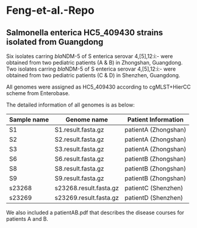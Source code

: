 # Feng-et-al.-Repo
## Salmonella enterica HC5_409430 strains isolated from Guangdong

Six isolates carring *bla*NDM-5 of S enterica serovar 4,[5],12:i:- were obtained from two pediatric patients (A & B) in Zhongshan, Guangdong.
Two isolates carring *bla*NDM-5 of S enterica serovar 4,[5],12:i:- were obtained from two pediatric patients (C & D) in Shenzhen, Guangdong.

All genomes were assigned as HC5_409430 according to cgMLST+HierCC scheme from Enterobase.

The detailed information of all genomes is as below:

|Sample name|Genome name|Patient Information|
|---|---|---|
|S1|S1.result.fasta.gz|patientA (Zhongshan)|
|S2|S2.result.fasta.gz|patientA (Zhongshan)|
|S3|S3.result.fasta.gz|patientA (Zhongshan)|
|S6|S6.result.fasta.gz|patientB (Zhongshan)|
|S8|S8.result.fasta.gz|patientB (Zhongshan)|
|S9|S9.result.fasta.gz|patientB (Zhongshan)|
|s23268|s23268.result.fasta.gz|patientC (Shenzhen)|
|s23269|s23269.result.fasta.gz|patientD (Shenzhen)|

We also included a patientAB.pdf that describes the disease courses for patients A and B. 
